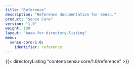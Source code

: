 ```yaml
---
title: "Reference"
description: "Reference documentation for Sensu."
product: "Sensu Core"
version: "1.0"
weight: 100
layout: "base-for-directory-listing"
menu:
  sensu-core-1.0:
    identifier: reference
---
```


{{< directoryListing "content/sensu-core/1.0/reference" >}}
